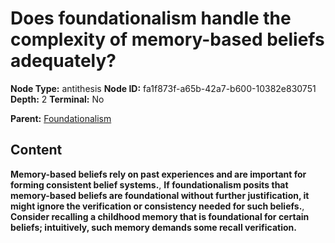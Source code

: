 # Does foundationalism handle the complexity of memory-based beliefs adequately?

**Node Type:** antithesis
**Node ID:** fa1f873f-a65b-42a7-b600-10382e830751
**Depth:** 2
**Terminal:** No

**Parent:** [Foundationalism](foundationalism.md)

## Content

**Memory-based beliefs rely on past experiences and are important for forming consistent belief systems.**, **If foundationalism posits that memory-based beliefs are foundational without further justification, it might ignore the verification or consistency needed for such beliefs.**, **Consider recalling a childhood memory that is foundational for certain beliefs; intuitively, such memory demands some recall verification.**
